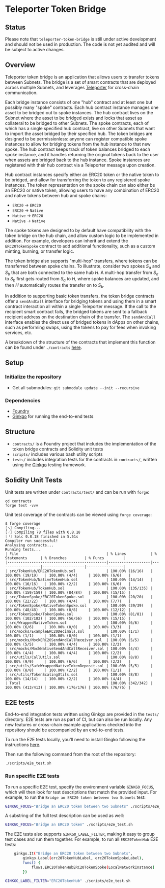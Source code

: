 # Teleporter Token Bridge

## Status

Please note that `teleporter-token-bridge` is still under active development and should not be used in production. The code is not yet audited and will be subject to active changes.

## Overview

Teleporter token bridge is an application that allows users to transfer tokens between Subnets. The bridge is a set of smart contracts that are deployed across multiple Subnets, and leverages [Teleporter](https://github.com/ava-labs/teleporter) for cross-chain communication.

Each bridge instance consists of one "hub" contract and at least one but possibly many "spoke" contracts. Each hub contract instance manages one asset to be bridged out to spoke instances. The hub contract lives on the Subnet where the asset to be bridged exists and locks that asset as collateral to be bridged to other Subnets. The spoke contracts, each of which has a single specified hub contract, live on other Subnets that want to import the asset bridged by their specified hub. The token bridges are designed to be permissionless: anyone can register compatible spoke instances to allow for bridging tokens from the hub instance to that new spoke. The hub contract keeps track of token balances bridged to each spoke instance, and it handles returning the original tokens back to the user when assets are bridged back to the hub instance. Spoke instances are registered with their hub contract via a Teleporter message upon creation.

Hub contract instances specify either an ERC20 token or the native token to be bridged, and allow for transferring the token to any registered spoke instances. The token representation on the spoke chain can also either be an ERC20 or native token, allowing users to have any combination of ERC20 and native tokens between hub and spoke chains:

- `ERC20` -> `ERC20`
- `ERC20` -> `Native`
- `Native` -> `ERC20`
- `Native` -> `Native`

The spoke tokens are designed to by default have compatibility with the token bridge on the hub chain, and allow custom logic to be implemented in addition. For example, developers can inherit and extend the `ERC20TokenSpoke` contract to add additional functionality, such as a custom minting, burning, or transfer logic.

The token bridge also supports "multi-hop" transfers, where tokens can be transferred between spoke chains. To illustrate, consider two spokes _S<sub>a</sub>_ and _S<sub>b</sub>_ that are both connected to the same hub _H_. A multi-hop transfer from _S<sub>a</sub>_ to _S<sub>b</sub>_ first gets routed from _S<sub>a</sub>_ to _H_, where spoke balances are updated, and then _H_ automatically routes the transfer on to _S<sub>b</sub>_.

In addition to supporting basic token transfers, the token bridge contracts offer a `sendAndCall` interface for bridging tokens and using them in a smart contract interaction all within a single Teleporter message. If the call to the recipient smart contract fails, the bridged tokens are sent to a fallback recipient address on the destination chain of the transfer. The `sendAndCall` interface enables the direct use of bridged tokens in dApps on other chains, such as performing swaps, using the tokens to pay for fees when invoking services, etc.

A breakdown of the structure of the contracts that implement this function can be found under `./contracts` [here](./contracts/README.md).

## Setup

### Initialize the repository

- Get all submodules: `git submodule update --init --recursive`

### Dependencies

- [Foundry](https://book.getfoundry.sh/getting-started/installation)
- [Ginkgo](https://onsi.github.io/ginkgo/#installing-ginkgo) for running the end-to-end tests

## Structure

- `contracts/` is a Foundry project that includes the implementation of the token bridge contracts and Solidity unit tests
- `scripts/` includes various bash utility scripts
- `tests/` includes integration tests for the contracts in `contracts/`, written using the [Ginkgo](https://onsi.github.io/ginkgo/) testing framework.

## Solidity Unit Tests

Unit tests are written under `contracts/test/` and can be run with `forge`:

```
cd contracts
forge test -vvv
```

Unit test coverage of the contracts can be viewed using `forge coverage`:

```
$ forge coverage
[⠢] Compiling...
[⠔] Compiling 78 files with 0.8.18
[⠘] Solc 0.8.18 finished in 5.51s
Compiler run successful!
Analysing contracts...
Running tests...
| File                                        | % Lines           | % Statements      | % Branches        | % Funcs         |
|---------------------------------------------|-------------------|-------------------|-------------------|-----------------|
| src/TokenHub/ERC20TokenHub.sol              | 100.00% (16/16)   | 100.00% (19/19)   | 100.00% (4/4)     | 100.00% (6/6)   |
| src/TokenHub/NativeTokenHub.sol             | 100.00% (14/14)   | 100.00% (16/16)   | 100.00% (2/2)     | 100.00% (6/6)   |
| src/TokenHub/TokenHub.sol                   | 100.00% (135/135) | 100.00% (159/159) | 100.00% (84/84)   | 100.00% (15/15) |
| src/TokenSpoke/ERC20TokenSpoke.sol          | 100.00% (20/20)   | 100.00% (22/22)   | 100.00% (4/4)     | 100.00% (7/7)   |
| src/TokenSpoke/NativeTokenSpoke.sol         | 100.00% (39/39)   | 100.00% (48/48)   | 100.00% (8/8)     | 100.00% (12/12) |
| src/TokenSpoke/TokenSpoke.sol               | 100.00% (81/81)   | 100.00% (102/102) | 100.00% (56/56)   | 100.00% (15/15) |
| src/WrappedNativeToken.sol                  | 100.00% (6/6)     | 100.00% (6/6)     | 100.00% (0/0)     | 100.00% (3/3)   |
| src/mocks/ExampleERC20Decimals.sol          | 100.00% (1/1)     | 100.00% (1/1)     | 100.00% (0/0)     | 100.00% (1/1)   |
| src/mocks/MockERC20SendAndCallReceiver.sol  | 100.00% (5/5)     | 100.00% (5/5)     | 100.00% (4/4)     | 100.00% (2/2)   |
| src/mocks/MockNativeSendAndCallReceiver.sol | 100.00% (4/4)     | 100.00% (4/4)     | 100.00% (4/4)     | 100.00% (2/2)   |
| src/utils/CallUtils.sol                     | 100.00% (8/8)     | 100.00% (9/9)     | 100.00% (6/6)     | 100.00% (2/2)   |
| src/utils/SafeWrappedNativeTokenDeposit.sol | 100.00% (5/5)     | 100.00% (8/8)     | 100.00% (2/2)     | 100.00% (1/1)   |
| src/utils/TokenScalingUtils.sol             | 100.00% (8/8)     | 100.00% (14/14)   | 100.00% (2/2)     | 100.00% (4/4)   |
| Total                                       | 100.00% (342/342) | 100.00% (413/413) | 100.00% (176/176) | 100.00% (76/76) |
```

## E2E tests

End-to-end integration tests written using Ginkgo are provided in the `tests/` directory. E2E tests are run as part of CI, but can also be run locally. Any new features or cross-chain example applications checked into the repository should be accompanied by an end-to-end tests.

To run the E2E tests locally, you'll need to install Gingko following the instructions [here](https://onsi.github.io/ginkgo/#installing-ginkgo).

Then run the following command from the root of the repository:

```bash
./scripts/e2e_test.sh
```

### Run specific E2E tests

To run a specific E2E test, specify the environment variable `GINKGO_FOCUS`, which will then look for test descriptions that match the provided input. For example, to run the `Bridge an ERC20 token between two Subnets` test:

```bash
GINKGO_FOCUS="Bridge an ERC20 token between two Subnets" ./scripts/e2e_test.sh
```

A substring of the full test description can be used as well:

```bash
GINKGO_FOCUS="Bridge an ERC20 token" ./scripts/e2e_test.sh
```

The E2E tests also supports `GINKGO_LABEL_FILTER`, making it easy to group test cases and run them together. For example, to run all `ERC20TokenHub` E2E tests:

```bash
	ginkgo.It("Bridge an ERC20 token between two Subnets",
		ginkgo.Label(erc20TokenHubLabel, erc20TokenSpokeLabel),
		func() {
			flows.ERC20TokenHubERC20TokenSpoke(LocalNetworkInstance)
		})
```

```bash
GINKGO_LABEL_FILTER="ERC20TokenHub" ./scripts/e2e_test.sh
```
